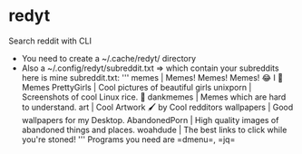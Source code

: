# redyt
Search reddit with CLI

- You need to create a ~/.cache/redyt/ directory
- Also a ~/.config/redyt/subreddit.txt => which contain your subreddits
here is mine subreddit.txt:
'''
memes         | Memes! Memes! Memes! 😂 I 💖 Memes 
PrettyGirls   | Cool pictures of beautiful girls
unixporn      | Screenshots of cool Linux rice. 🐧
dankmemes     | Memes which are hard to understand.
art           | Cool Artwork 🖌️ by Cool redditors
wallpapers    | Good wallpapers for my Desktop.
AbandonedPorn | High quality images of abandoned things and places.
woahdude      | The best links to click while you're stoned! 
'''
Programs you need are =dmenu=, =jq=
